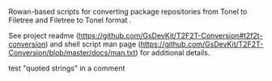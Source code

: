 Rowan-based scripts for converting package repositories from Tonel to Filetree and Filetree to Tonel format .

See project readme (https://github.com/GsDevKit/T2F2T-Conversion#t2f2t-conversion) and shell script man page (https://github.com/GsDevKit/T2F2T-Conversion/blob/master/docs/man.txt) for additional details.

test "quoted strings" in a comment